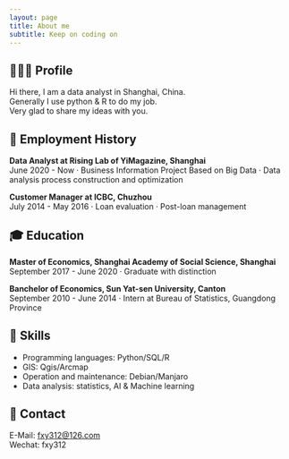 ```yaml
---
layout: page
title: About me
subtitle: Keep on coding on
---
```



🧑🏻‍💻 Profile
---  
Hi there, I am a data analyst in Shanghai, China.  
Generally I use python & R to do my job.  
Very glad to share my ideas with you.  

💼 Employment History
---  
**Data Analyst at Rising Lab of YiMagazine, Shanghai**   
June 2020 - Now
· Business Information Project Based on Big Data
· Data analysis process construction and optimization

**Customer Manager at ICBC, Chuzhou**  
July 2014 - May 2016
· Loan evaluation
· Post-loan management

🎓 Education
---
**Master of Economics, Shanghai Academy of Social Science, Shanghai**  
September 2017 - June 2020
· Graduate with distinction

**Banchelor of Economics, Sun Yat-sen University, Canton**  
September 2010 - June 2014
· Intern at Bureau of Statistics, Guangdong Province

🔧 Skills
---
- Programming languages: Python/SQL/R
- GIS: Qgis/Arcmap
- Operation and maintenance: Debian/Manjaro
- Data analysis: statistics, AI & Machine learning

📮 Contact
---  
E-Mail: fxy312@126.com  
Wechat: fxy312
